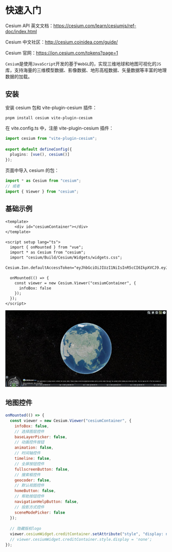 # 快速入门

Cesium API 英文文档：https://cesium.com/learn/cesiumjs/ref-doc/index.html

Cesium 中文社区：http://cesium.coinidea.com/guide/

Cesium 官网：https://ion.cesium.com/tokens?page=1



`Cesium`是使用`JavaScript`开发的基于`WebGL`的，实现三维地球和地图可视化的`JS`库，支持海量的三维模型数据、影像数据、地形高程数据、矢量数据等丰富的地理数据的加载。



## 安装

安装 cesium 包和 vite-plugin-cesium 插件：

```shell
pnpm install cesium vite-plugin-cesium
```

在 vite.config.ts 中，注册 vite-plugin-cesium 插件：

```ts
import cesium from "vite-plugin-cesium";

export default defineConfig({
  plugins: [vue(), cesium()]
});
```

页面中导入 cesium 的包：

```js
import * as Cesium from "cesium";
// 或者
import { Viewer } from "cesium";
```



## 基础示例

```vue
<template>
	<div id="cesiumContainer"></div>
</template>

<script setup lang="ts">
  import { onMounted } from "vue";
  import * as Cesium from "cesium";
  import "cesium/Build/Cesium/Widgets/widgets.css";
  Cesium.Ion.defaultAccessToken="eyJhbGciOiJIUzI1NiIsInR5cCI6IkpXVCJ9.eyJqdGkiOiI3OGM4MGQ0MS1jZmY0LTQ4YzctYjUzOS1hNWFjZDE3N2EwYTAiLCJpZCI6MTE2MzEzLCJpYXQiOjE3MTIzNzA5MDl9.nnflgZl7_uVVXmVVaZulVOPPOcczeQOwc8oanzXdDKA";

  onMounted(() => {
    const viewer = new Cesium.Viewer("cesiumContainer", {
      infoBox: false
    });
  });
</script>
```

![01-basic](./images/01-basic.jpg)



## 地图控件

```js
onMounted(() => {
  const viewer = new Cesium.Viewer("cesiumContainer", {
    infoBox: false,
    // 选择图层控件
    baseLayerPicker: false,
    // 动画控件按钮
    animation: false,
    // 时间轴控件
    timeline: false,
    // 全屏按钮控件
    fullscreenButton: false,
    // 搜索框控件
    geocoder: false,
    // 默认视图控件
    homeButton: false,
    // 帮助按钮控件
    navigationHelpButton: false,
    // 投影方式控件
    sceneModePicker: false
  });

  // 隐藏版权logo
  viewer.cesiumWidget.creditContainer.setAttribute("style", "display: none");
  // viewer.cesiumWidget.creditContainer.style.display = 'none';
});
```

